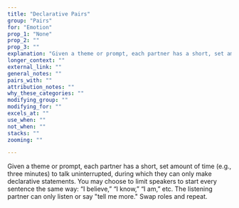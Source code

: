 ```yaml
---
title: "Declarative Pairs"
group: "Pairs"
for: "Emotion"
prop_1: "None"
prop_2: ""
prop_3: ""
explanation: "Given a theme or prompt, each partner has a short, set amount of time (e.g., three minutes) to talk uninterrupted, during which they can only make declarative statements. You may choose to limit speakers to start every sentence the same way: “I believe,” “I know,” “I am,” etc. The listening partner can only listen or say \"tell me more.\" Swap roles and repeat."
longer_context: ""
external_link: ""
general_notes: ""
pairs_with: ""
attribution_notes: ""
why_these_categories: ""
modifying_group: ""
modifying_for: ""
excels_at: ""
use_when: ""
not_when: ""
stacks: ""
zooming: ""

---
```


Given a theme or prompt, each partner has a short, set amount of time (e.g., three minutes) to talk uninterrupted, during which they can only make declarative statements. You may choose to limit speakers to start every sentence the same way: “I believe,” “I know,” “I am,” etc. The listening partner can only listen or say "tell me more." Swap roles and repeat.
